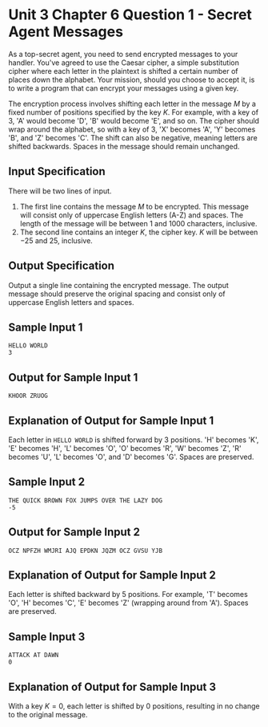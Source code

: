 # Unit 3 Chapter 6 Question 1 - Secret Agent Messages
As a top-secret agent, you need to send encrypted messages to your handler. You've agreed to use the Caesar cipher, a simple substitution cipher where each letter in the plaintext is shifted a certain number of places down the alphabet. Your mission, should you choose to accept it, is to write a program that can encrypt your messages using a given key.

The encryption process involves shifting each letter in the message $M$ by a fixed number of positions specified by the key $K$. For example, with a key of $3$, 'A' would become 'D', 'B' would become 'E', and so on. The cipher should wrap around the alphabet, so with a key of $3$, 'X' becomes 'A', 'Y' becomes 'B', and 'Z' becomes 'C'. The shift can also be negative, meaning letters are shifted backwards. Spaces in the message should remain unchanged.

## Input Specification
There will be two lines of input.
1.  The first line contains the message $M$ to be encrypted. This message will consist only of uppercase English letters (A-Z) and spaces. The length of the message will be between 1 and 1000 characters, inclusive.
2.  The second line contains an integer $K$, the cipher key. $K$ will be between $-25$ and $25$, inclusive.

## Output Specification
Output a single line containing the encrypted message. The output message should preserve the original spacing and consist only of uppercase English letters and spaces.

## Sample Input 1
```
HELLO WORLD
3
```

## Output for Sample Input 1
```
KHOOR ZRUOG
```

## Explanation of Output for Sample Input 1
Each letter in `HELLO WORLD` is shifted forward by $3$ positions. 'H' becomes 'K', 'E' becomes 'H', 'L' becomes 'O', 'O' becomes 'R', 'W' becomes 'Z', 'R' becomes 'U', 'L' becomes 'O', and 'D' becomes 'G'. Spaces are preserved.

## Sample Input 2
```
THE QUICK BROWN FOX JUMPS OVER THE LAZY DOG
-5
```

## Output for Sample Input 2
```
OCZ NPFZH WMJRI AJQ EPDKN JQZM OCZ GVSU YJB
```

## Explanation of Output for Sample Input 2
Each letter is shifted backward by $5$ positions. For example, 'T' becomes 'O', 'H' becomes 'C', 'E' becomes 'Z' (wrapping around from 'A'). Spaces are preserved.

## Sample Input 3
```
ATTACK AT DAWN
0
```

## Explanation of Output for Sample Input 3
With a key $K=0$, each letter is shifted by $0$ positions, resulting in no change to the original message.